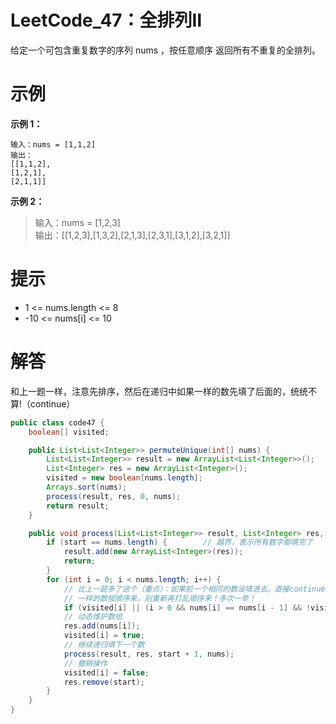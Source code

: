 # LeetCode_47：全排列Ⅱ

给定一个可包含重复数字的序列 nums ，按任意顺序 返回所有不重复的全排列。

# 示例

**示例 1：**

```
输入：nums = [1,1,2]  
输出：
[[1,1,2],
[1,2,1],
[2,1,1]]
```

**示例 2：**

>输入：nums = [1,2,3]  
输出：[[1,2,3],[1,3,2],[2,1,3],[2,3,1],[3,1,2],[3,2,1]]

# 提示

- 1 <= nums.length <= 8
- -10 <= nums[i] <= 10

# 解答

和上一题一样，注意先排序，然后在递归中如果一样的数先填了后面的，统统不算!（continue）
```java
public class code47 {
    boolean[] visited;

    public List<List<Integer>> permuteUnique(int[] nums) {
        List<List<Integer>> result = new ArrayList<List<Integer>>();
        List<Integer> res = new ArrayList<Integer>();
        visited = new boolean[nums.length];
        Arrays.sort(nums);
        process(result, res, 0, nums);
        return result;
    }

    public void process(List<List<Integer>> result, List<Integer> res, int start, int[] nums) {
        if (start == nums.length) {        // 越界，表示所有数字都填完了
            result.add(new ArrayList<Integer>(res));
            return;
        }
        for (int i = 0; i < nums.length; i++) {
            // 比上一题多了这个（重点）：如果前一个相同的数没填进去，直接continue
            // 一样的数按顺序来，别重新再打乱顺序来！多次一举！
            if (visited[i] || (i > 0 && nums[i] == nums[i - 1] && !visited[i - 1])) continue;
            // 动态维护数组
            res.add(nums[i]);
            visited[i] = true;
            // 继续递归填下一个数
            process(result, res, start + 1, nums);
            // 撤销操作
            visited[i] = false;
            res.remove(start);
        }
    }
}
```